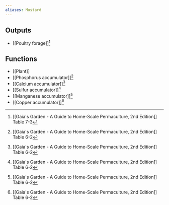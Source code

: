 ```yaml
---
aliases: Mustard
---
```

## Outputs
- [[Poultry forage]][^1]

## Functions
- [[Plant]]
- [[Phosphorus accumulator]][^2]
- [[Calcium accumulator]][^2]
- [[Sulfur accumulator]][^2]
- [[Manganese accumulator]][^2]
- [[Copper accumulator]][^2]

[^1]: [[Gaia's Garden - A Guide to Home-Scale Permaculture, 2nd Edition]] Table 7-3
[^2]: [[Gaia's Garden - A Guide to Home-Scale Permaculture, 2nd Edition]] Table 6-2